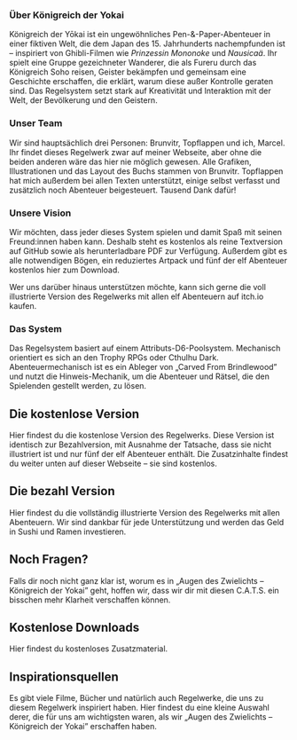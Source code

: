 ### Über Königreich der Yokai

Königreich der Yōkai ist ein ungewöhnliches Pen-&-Paper-Abenteuer in einer fiktiven Welt, die dem Japan des 15. Jahrhunderts nachempfunden ist – inspiriert von Ghibli-Filmen wie *Prinzessin Mononoke* und *Nausicaä*. Ihr spielt eine Gruppe gezeichneter Wanderer, die als Fureru durch das Königreich Soho reisen, Geister bekämpfen und gemeinsam eine Geschichte erschaffen, die erklärt, warum diese außer Kontrolle geraten sind. Das Regelsystem setzt stark auf Kreativität und Interaktion mit der Welt, der Bevölkerung und den Geistern.

### Unser Team

Wir sind hauptsächlich drei Personen: Brunvitr, Topflappen und ich, Marcel. Ihr findet dieses Regelwerk zwar auf meiner Webseite, aber ohne die beiden anderen wäre das hier nie möglich gewesen. Alle Grafiken, Illustrationen und das Layout des Buchs stammen von Brunvitr. Topflappen hat mich außerdem bei allen Texten unterstützt, einige selbst verfasst und zusätzlich noch Abenteuer beigesteuert. Tausend Dank dafür!

### Unsere Vision

Wir möchten, dass jeder dieses System spielen und damit Spaß mit seinen Freund:innen haben kann. Deshalb steht es kostenlos als reine Textversion auf GitHub sowie als herunterladbare PDF zur Verfügung. Außerdem gibt es alle notwendigen Bögen, ein reduziertes Artpack und fünf der elf Abenteuer kostenlos hier zum Download.

Wer uns darüber hinaus unterstützen möchte, kann sich gerne die voll illustrierte Version des Regelwerks mit allen elf Abenteuern auf itch.io kaufen.

### Das System

Das Regelsystem basiert auf einem Attributs-D6-Poolsystem. Mechanisch orientiert es sich an den Trophy RPGs oder Cthulhu Dark. Abenteuermechanisch ist es ein Ableger von „Carved From Brindlewood” und nutzt die Hinweis-Mechanik, um die Abenteuer und Rätsel, die den Spielenden gestellt werden, zu lösen.

## Die kostenlose Version

Hier findest du die kostenlose Version des Regelwerks. Diese Version ist identisch zur Bezahlversion, mit Ausnahme der Tatsache, dass sie nicht illustriert ist und nur fünf der elf Abenteuer enthält. Die Zusatzinhalte findest du weiter unten auf dieser Webseite – sie sind kostenlos.

## Die bezahl Version

Hier findest du die vollständig illustrierte Version des Regelwerks mit allen Abenteuern. Wir sind dankbar für jede Unterstützung und werden das Geld in Sushi und Ramen investieren.

## Noch Fragen?

Falls dir noch nicht ganz klar ist, worum es in „Augen des Zwielichts – Königreich der Yokai” geht, hoffen wir, dass wir dir mit diesen C.A.T.S. ein bisschen mehr Klarheit verschaffen können.

## Kostenlose Downloads

Hier findest du kostenloses Zusatzmaterial.

## Inspirationsquellen

Es gibt viele Filme, Bücher und natürlich auch Regelwerke, die uns zu diesem Regelwerk inspiriert haben. Hier findest du eine kleine Auswahl derer, die für uns am wichtigsten waren, als wir „Augen des Zwielichts – Königreich der Yokai” erschaffen haben.
